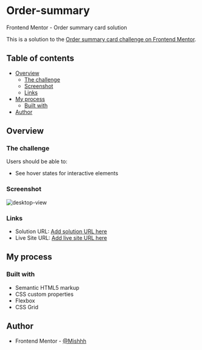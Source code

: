 # Order-summary
Frontend Mentor - Order summary card solution

This is a solution to the [Order summary card challenge on Frontend Mentor](https://www.frontendmentor.io/challenges/order-summary-component-QlPmajDUj).

## Table of contents

- [Overview](#overview)
  - [The challenge](#the-challenge)
  - [Screenshot](#screenshot)
  - [Links](#links)
- [My process](#my-process)
  - [Built with](#built-with)
- [Author](#author)


## Overview

### The challenge

Users should be able to:

- See hover states for interactive elements

### Screenshot

![desktop-view](https://github.com/Mishhh/Order-summary/blob/main/assests/Screenshots/desktop-view.PNG?raw=true)

### Links

- Solution URL: [Add solution URL here](https://mishhh.github.io/Order-summary/)
- Live Site URL: [Add live site URL here](https://mishhh.github.io/Order-summary/)

## My process

### Built with

- Semantic HTML5 markup
- CSS custom properties
- Flexbox
- CSS Grid

## Author

- Frontend Mentor - [@Mishhh](https://www.frontendmentor.io/profile/Mishhh)

